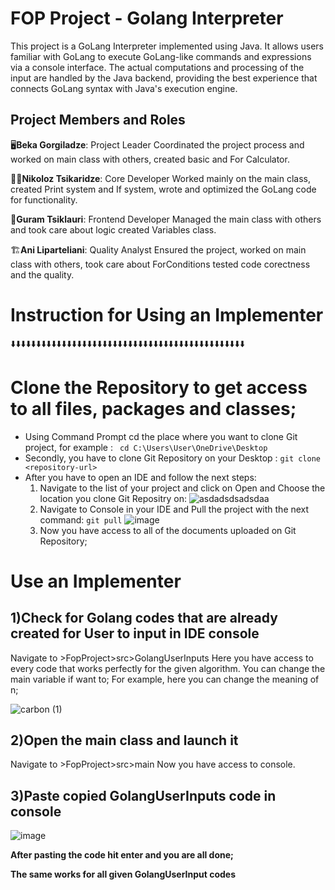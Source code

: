 # FOP Project - Golang Interpreter

This project is a GoLang Interpreter implemented using Java. 
It allows users familiar with GoLang to execute GoLang-like commands and expressions via a console interface. 
The actual computations and processing of the input are handled by the Java backend, providing the best experience that connects GoLang syntax with Java's execution engine.

## Project Members and Roles

🖥️**Beka Gorgiladze**: Project Leader
Coordinated the project process and worked on main class with others, created basic and For Calculator.

🧑‍💻**Nikoloz Tsikaridze**: Core Developer
Worked mainly on the main class, created Print system and If system, wrote and optimized the GoLang code for functionality.

🔧**Guram Tsiklauri**: Frontend Developer
Managed the main class with others and took care about logic created Variables class.

🏗️**Ani Liparteliani**: Quality Analyst
Ensured the project, worked on main class with others, took care about ForConditions tested code corectness and the quality.

Instruction for Using an Implementer
=================================================================================================================================
⬇️⬇️⬇️⬇️⬇️⬇️⬇️⬇️⬇️⬇️⬇️⬇️⬇️⬇️⬇️⬇️⬇️⬇️⬇️⬇️⬇️⬇️⬇️⬇️⬇️⬇️⬇️⬇️⬇️⬇️⬇️⬇️⬇️⬇️⬇️⬇️⬇️⬇️⬇️⬇️⬇️⬇️⬇️⬇️⬇️⬇️

Clone the Repository to get access to all files, packages and classes;
=================================================================================================================================
* Using Command Prompt cd the place where you want to clone Git project, for example : ` cd C:\Users\User\OneDrive\Desktop`
* Secondly, you have to clone Git Repository on your Desktop : `git clone <repository-url>`
* After you have to open an IDE and follow the next steps:
  1) Navigate to the list of your project and click on Open and Choose the location you clone Git Repositry on: 
![asdadsdsadsdaa](https://github.com/user-attachments/assets/b9b8f8d6-226e-4874-b50e-d99a3f3ddaf5)
  2) Navigate to Console in your IDE and Pull the project with the next command: `git pull`
![image](https://github.com/user-attachments/assets/338775b3-b1fc-4db8-a3eb-3f01d0331e7b)
  3) Now you have access to all of the documents uploaded on Git Repository;

**Use an Implementer**
=================================================================================================================================

1)Check for Golang codes that are already created for User to input in IDE console
--------------------------------------------------------------------------------
  Navigate to >FopProject>src>GolangUserInputs
Here you have access to every code that works perfectly for the given algorithm. You can change the main variable if want to;
For example, here you can change the meaning of n;

![carbon (1)](https://github.com/user-attachments/assets/821e3f20-9e16-4f9b-9572-28d9feb809b6)

2)Open the main class and launch it
--------------------------------------------------------------------------------
 Navigate to >FopProject>src>main
 Now you have access to console.

 
3)Paste copied GolangUserInputs code in console
--------------------------------------------------------------------------------
![image](https://github.com/user-attachments/assets/fd3fd1d7-44d9-49f8-bdc8-f720a79f804b)




**After pasting the code hit enter and you are all done;**

**The same works for all given GolangUserInput codes**




